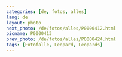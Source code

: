 ```yaml
---
categories: [de, fotos, alles]
lang: de
layout: photo
next_photo: /de/fotos/alles/P0000412.html
picname: P0000413
prev_photo: /de/fotos/alles/P0000424.html
tags: [Fotofalle, Leopard, Leopards]
---
```

